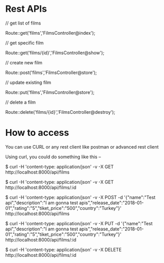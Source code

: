 # Rest APIs

// get list of films

Route::get('films','FilmsController@index');

// get specific film

Route::get('films/{id}','FilmsController@show');

// create new film

Route::post('films','FilmsController@store');

// update existing film

Route::put('films','FilmsController@store');

// delete a film

Route::delete('films/{id}','FilmsController@destroy');

# How to access

You can use CURL or any rest client like postman or advanced rest client

Using curl, you could do something like this –

$ curl -H 'content-type: application/json' -v -X GET http://localhost:8000/api/films

$ curl -H 'content-type: application/json' -v -X GET http://localhost:8000/api/films/:id

$ curl -H 'content-type: application/json' -v -X POST -d '{"name":"Test api","description":"I am 
gonna test apis","release_date":"2018-01-01","rating":"5","tiket_price":"500","country":"Turkey"}' http://localhost:8000/api/films

$ curl -H 'content-type: application/json' -v -X PUT -d '{"name":"Test api","description":"I am 
gonna test apis","release_date":"2018-01-01","rating":"5","tiket_price":"500","country":"Turkey"}' http://localhost:8000/api/films/:id

$ curl -H 'content-type: application/json' -v -X DELETE http://localhost:8000/api/films/:id

